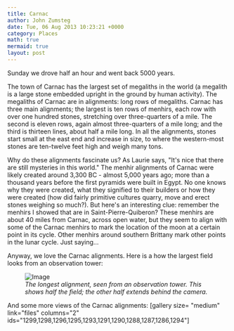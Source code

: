 ```yaml
---
title: Carnac
author: John Zumsteg
date: Tue, 06 Aug 2013 10:23:21 +0000
category: Places
math: true
mermaid: true
layout: post
---
```

Sunday we drove half an hour and went back 5000 years. 

The town of Carnac has the largest set of megaliths in the world (a megalith is a large stone embedded upright in the ground by human activity). The megaliths of Carnac are in alignments: long rows of megaliths. Carnac has three main alignments; the largest is ten rows of menhirs, each row with over one hundred stones, stretching over three-quarters of a mile. The second is eleven rows, again almost three-quarters of a mile long; and the third is thirteen lines, about half a mile long. In all the alignments, stones start small at the east end and increase in size, to where the western-most stones are ten-twelve feet high and weigh many tons.

Why do these alignments fascinate us? As Laurie says, "It's nice that there are still mysteries in this world." The menhir alignments of Carnac were likely created around 3,300 BC - almost 5,000 years ago; more than a thousand years before the first pyramids were built in Egypt. No one knows why they were created, what they signified to their builders or how they were created (how did fairly primitive cultures quarry, move and erect stones weighing so much?). But here's an interesting clue: remember the menhirs I showed that are in Saint-Pierre-Quiberon? These menhirs are about 40 miles from Carnac, across open water, but they seem to align with some of the Carnac menhirs to mark the location of the moon at a certain point in its cycle. Other menhirs around southern Brittany mark other points in the lunar cycle. Just saying...

Anyway, we love the Carnac alignments. Here is a how the largest field looks from an observation tower:
<figure class = "portrait">
	<img src="{{"/assets/images/2013/08/MG_8456.jpg" | prepend: site.baseurl | prepend: site.url }}" alt="Image" />
	<figcaption><em>The longest alignment, seen from an observation tower. This shows half the field; the other half extends behind the camera.</em></figcaption>
</figure>



And some more views of the Carnac alignments:
[gallery size= "medium" link="files" columns="2" ids="1299,1298,1296,1295,1293,1291,1290,1288,1287,1286,1294"]
